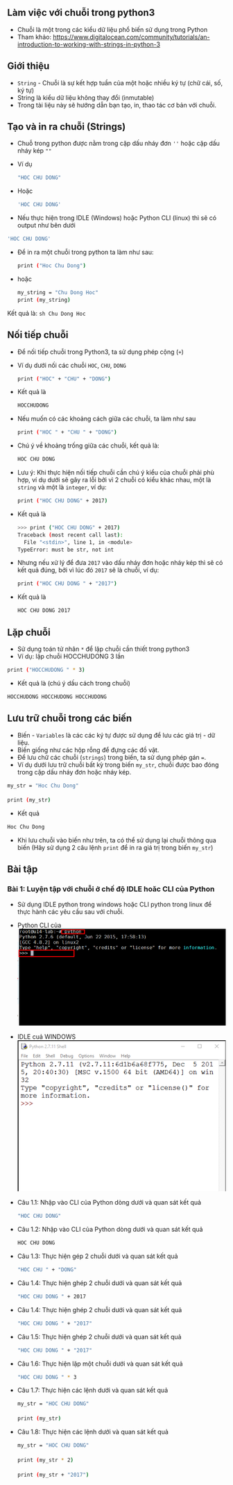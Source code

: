 ## Làm việc với chuỗi trong python3
- Chuỗi là một trong các kiểu dữ liệu phổ biến sử dụng trong Python
- Tham khảo: https://www.digitalocean.com/community/tutorials/an-introduction-to-working-with-strings-in-python-3

## Giới thiệu

- `String` - Chuỗi là sự kết hợp tuần của một hoặc nhiều ký tự (chữ cái, số, ký tự)
- String là kiểu dữ liệu không thay đổi (inmutable)
- Trong tài liệu này sẽ hướng dẫn bạn tạo, in, thao tác cơ bản với chuỗi.

## Tạo và in ra chuỗi (Strings)

- Chuỗ trong python được nằm trong cặp dấu nháy đơn `''` hoặc cặp dấu nháy kép `""`
- Ví dụ
	```sh
	"HOC CHU DONG"
	```

- Hoặc 
	```sh
	'HOC CHU DONG'
	```

- Nếu thực hiện trong IDLE (Windows) hoặc Python CLI (linux) thì sẽ có output như bên dưới
```sh
'HOC CHU DONG'
```

- Để in ra một chuỗi trong python ta làm như sau:
	```sh
	print ("Hoc Chu Dong")
	```

- hoặc
	```sh
	my_string = "Chu Dong Hoc"
	print (my_string)
	```

Kết quả là:
	```sh
	Chu Dong Hoc
	```

## Nối tiếp chuỗi

- Để nối tiếp chuỗi trong Python3, ta sử dụng phép cộng (`+`)
- Ví dụ dưới nối các chuỗi `HOC`, `CHU`, `DONG`
	```sh
	print ("HOC" + "CHU" + "DONG")
	```

- Kết quả là
	```sh
	HOCCHUDONG
	```

- Nếu muốn có các khoảng cách giữa các chuỗi, ta làm như sau
	```sh
	print ("HOC " + "CHU " + "DONG")
	```

- Chú ý về khoảng trống giữa các chuỗi, kết quả là:
	```sh
	HOC CHU DONG
	```

- Lưu ý: Khi thực hiện nối tiếp chuỗi cần chú ý kiểu của chuỗi phải phù hợp, ví dụ dưới sẽ gây ra lỗi bởi vì 2 chuỗi có kiểu khác nhau, một là `string` và một là `integer`, ví dụ:
	```sh
	print ("HOC CHU DONG" + 2017)
	```

- Kết quả là
	```sh
	>>> print ("HOC CHU DONG" + 2017)
	Traceback (most recent call last):
	  File "<stdin>", line 1, in <module>
	TypeError: must be str, not int
	```

- Nhưng nếu xử lý để đưa `2017` vào dấu nháy đơn hoặc nháy kép thì sẽ có kết quả đúng, bởi vì lúc đó `2017` sẽ là chuỗi, ví dụ:
	```sh
	print ("HOC CHU DONG " + "2017")
	```

- Kết quả là
	```sh
	HOC CHU DONG 2017
	```

## Lặp chuỗi 

- Sử dụng toán tử nhân `*` để lặp chuỗi cần thiết trong python3
- Ví dụ: lặp chuỗi HOCCHUDONG 3 lần
```sh
print ("HOCCHUDONG " * 3)
```

- Kết quả là (chú ý dấu cách trong chuỗi)
```sh
HOCCHUDONG HOCCHUDONG HOCCHUDONG
```

## Lưu trữ chuỗi trong các biến

- Biến - `Variables` là các các ký tự được sử dụng để lưu các giá trị - dữ liệu.
- Biến giống như các hộp rỗng để đựng các đồ vật.
- Để lưu chữ các chuỗi (`strings`) trong biến, ta sử dụng phép gán `=`. 
- Ví dụ dưới lưu trữ chuỗi bất kỳ trong biến `my_str`, chuỗi được bao đóng trong cặp dấu nháy đơn hoặc nháy kép.
```sh
my_str = "Hoc Chu Dong"

print (my_str)
```

- Kết quả
```sh
Hoc Chu Dong
```

- Khi lưu chuỗi vào biến như trên, ta có thể sử dụng lại chuỗi thông qua biến (Hãy sử dụng 2 câu lệnh `print` để in ra giá trị trong biến `my_str`)

## Bài tập

### Bài 1: Luyện tập với chuỗi ở chế độ IDLE hoăc CLI của Python

- Sử dụng IDLE python trong windows hoặc CLI python trong linux để thực hành các yêu cầu sau với chuỗi.
- Python CLI của 
![IDLE-python-CLI](../images/bt-string01.png)

- IDLE cuả WINDOWS
![IDLE-python-CLI](../images/bt-string02.png)

- Câu 1.1: Nhập vào CLI của Python dòng dưới và quan sát kết quả
	```sh
	"HOC CHU DONG"
	```

- Câu 1.2: Nhập vào CLI của Python dòng dưới và quan sát kết quả
	```sh
	HOC CHU DONG
	```

- Câu 1.3: Thực hiện gép 2 chuỗi dưới và quan sát kết quả
	```sh
	"HOC CHU " + "DONG"
	```

- Câu 1.4: Thực hiện ghép 2 chuỗi dưới và quan sát kết quả
	```sh
	"HOC CHU DONG " + 2017
	```

- Câu 1.4: Thực hiện ghép 2 chuỗi dưới và quan sát kết quả
	```sh
	"HOC CHU DONG " + "2017"
	```

- Câu 1.5: Thực hiện ghép 2 chuỗi dưới và quan sát kết quả
	```sh
	"HOC CHU DONG " + "2017"
	```

- Câu 1.6: Thực hiện lặp một chuỗi dưới và quan sát kết quả
	```sh
	"HOC CHU DONG " * 3 
	```

- Câu 1.7: Thực hiện các lệnh dưới và quan sát kết quả
	```sh
	my_str = "HOC CHU DONG"

	print (my_str)
	```

- Câu 1.8: Thực hiện các lệnh dưới và quan sát kết quả
	```sh
	my_str = "HOC CHU DONG"

	print (my_str * 2)

	print (my_str + "2017")
	```
